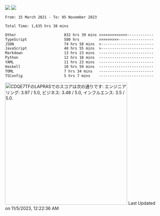 <div>
  <img src="https://github-readme-stats.vercel.app/api?username=naporin0624&count_private=true&show_icons=true" />
  <img src="https://github-readme-stats.vercel.app/api/top-langs/?username=naporin0624&layout=compact&hide=css" />
  <!--START_SECTION:waka-->

```txt
From: 15 March 2021 - To: 05 November 2023

Total Time: 1,635 hrs 38 mins

Other                      832 hrs 39 mins >>>>>>>>>>>>>------------   50.91 %
TypeScript                 580 hrs         >>>>>>>>>----------------   35.46 %
JSON                       74 hrs 58 mins  >------------------------   04.58 %
JavaScript                 48 hrs 55 mins  >------------------------   02.99 %
Markdown                   13 hrs 23 mins  -------------------------   00.82 %
Python                     12 hrs 18 mins  -------------------------   00.75 %
YAML                       11 hrs 23 mins  -------------------------   00.70 %
Haskell                    10 hrs 59 mins  -------------------------   00.67 %
TOML                       7 hrs 34 mins   -------------------------   00.46 %
TSConfig                   5 hrs 7 mins    -------------------------   00.31 %
```

<!--END_SECTION:waka-->
  
  <!--START_SECTION:lapras-card-->
<p ><a href="https://lapras.com/public/CDQE7TF" target="_blank" rel="noopener noreferrer"><img alt="CDQE7TFのLAPRASでのスコアは次の通りです: エンジニアリング: 3.97 / 5.0, ビジネス: 3.48 / 5.0, インフルエンス: 3.5 / 5.0." src="https://lapras-card-generator.vercel.app/api/svg?e=3.97&b=3.48&i=3.5&b1=%23232323&b2=%236d6d6d&i1=%23212121&i2=%23818181&l=ja" width="400" ></a>  
Last Updated on 11/5/2023, 12:22:36 AM</p>
<!--END_SECTION:lapras-card-->
</div>

